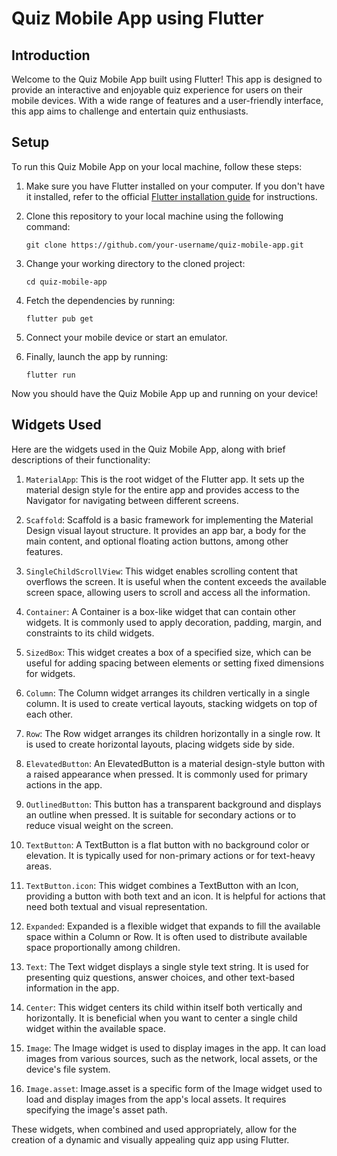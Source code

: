 # Quiz Mobile App using Flutter

## Introduction

Welcome to the Quiz Mobile App built using Flutter! This app is designed to provide an interactive and enjoyable quiz experience for users on their mobile devices. With a wide range of features and a user-friendly interface, this app aims to challenge and entertain quiz enthusiasts.

## Setup

To run this Quiz Mobile App on your local machine, follow these steps:

1. Make sure you have Flutter installed on your computer. If you don't have it installed, refer to the official [Flutter installation guide](https://flutter.dev/docs/get-started/install) for instructions.

2. Clone this repository to your local machine using the following command:

   ```
   git clone https://github.com/your-username/quiz-mobile-app.git
   ```

3. Change your working directory to the cloned project:

   ```
   cd quiz-mobile-app
   ```

4. Fetch the dependencies by running:

   ```
   flutter pub get
   ```

5. Connect your mobile device or start an emulator.

6. Finally, launch the app by running:

   ```
   flutter run
   ```

Now you should have the Quiz Mobile App up and running on your device!

## Widgets Used

Here are the widgets used in the Quiz Mobile App, along with brief descriptions of their functionality:

1. `MaterialApp`: This is the root widget of the Flutter app. It sets up the material design style for the entire app and provides access to the Navigator for navigating between different screens.

2. `Scaffold`: Scaffold is a basic framework for implementing the Material Design visual layout structure. It provides an app bar, a body for the main content, and optional floating action buttons, among other features.

3. `SingleChildScrollView`: This widget enables scrolling content that overflows the screen. It is useful when the content exceeds the available screen space, allowing users to scroll and access all the information.

4. `Container`: A Container is a box-like widget that can contain other widgets. It is commonly used to apply decoration, padding, margin, and constraints to its child widgets.

5. `SizedBox`: This widget creates a box of a specified size, which can be useful for adding spacing between elements or setting fixed dimensions for widgets.

6. `Column`: The Column widget arranges its children vertically in a single column. It is used to create vertical layouts, stacking widgets on top of each other.

7. `Row`: The Row widget arranges its children horizontally in a single row. It is used to create horizontal layouts, placing widgets side by side.

8. `ElevatedButton`: An ElevatedButton is a material design-style button with a raised appearance when pressed. It is commonly used for primary actions in the app.

9. `OutlinedButton`: This button has a transparent background and displays an outline when pressed. It is suitable for secondary actions or to reduce visual weight on the screen.

10. `TextButton`: A TextButton is a flat button with no background color or elevation. It is typically used for non-primary actions or for text-heavy areas.

11. `TextButton.icon`: This widget combines a TextButton with an Icon, providing a button with both text and an icon. It is helpful for actions that need both textual and visual representation.

12. `Expanded`: Expanded is a flexible widget that expands to fill the available space within a Column or Row. It is often used to distribute available space proportionally among children.

13. `Text`: The Text widget displays a single style text string. It is used for presenting quiz questions, answer choices, and other text-based information in the app.

14. `Center`: This widget centers its child within itself both vertically and horizontally. It is beneficial when you want to center a single child widget within the available space.

15. `Image`: The Image widget is used to display images in the app. It can load images from various sources, such as the network, local assets, or the device's file system.

16. `Image.asset`: Image.asset is a specific form of the Image widget used to load and display images from the app's local assets. It requires specifying the image's asset path.

These widgets, when combined and used appropriately, allow for the creation of a dynamic and visually appealing quiz app using Flutter.